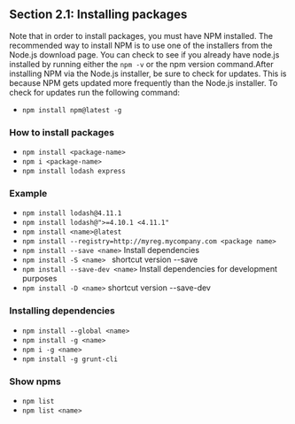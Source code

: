 ## Section 2.1: Installing packages

Note that in order to install packages, you must have NPM installed.
The recommended way to install NPM is to use one of the installers from the Node.js 
download page. You can check to see if you already have node.js installed by running 
either the `npm -v` or the npm version command.After installing NPM via the Node.js 
installer, be sure to check for updates. This is because NPM gets updated more 
frequently than the Node.js installer. To check for updates run the following command:

- `npm install npm@latest -g`

### How to install packages
- `npm install <package-name>`
- `npm i <package-name>`
- `npm install lodash express`

### Example
- `npm install lodash@4.11.1`
- `npm install lodash@">=4.10.1 <4.11.1"`
- `npm install <name>@latest`
- `npm install --registry=http://myreg.mycompany.com <package name>`
- `npm install --save <name>` Install dependencies
- `npm install -S <name> ` shortcut version --save
- `npm install --save-dev <name>`  Install dependencies for development purposes
- `npm install -D <name>`  shortcut version --save-dev


### Installing dependencies
- `npm install --global <name>`
- `npm install -g <name>`
- `npm i -g <name>`
- `npm install -g grunt-cli`

### Show npms
- `npm list`
- `npm list <name>`